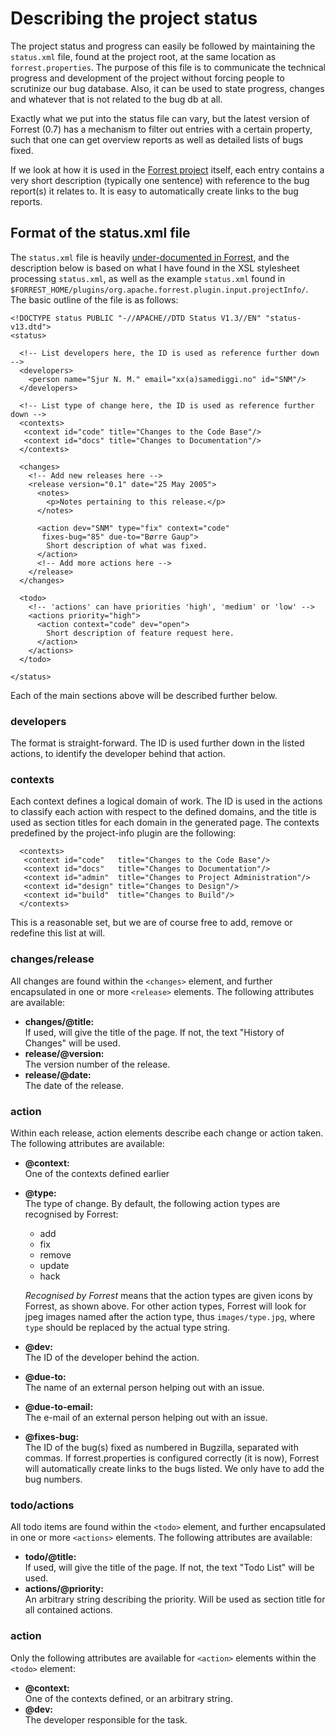 # Describing the project status

The project status and progress can easily be followed by maintaining
the `status.xml` file, found at the project root, at the same location
as `forrest.properties`. The purpose of this file is to communicate the
technical progress and development of the project without forcing people
to scrutinize our bug database. Also, it can be used to state progress,
changes and whatever that is not related to the bug db at all.

Exactly what we put into the status file can vary, but the latest
version of Forrest (0.7) has a mechanism to filter out entries with a
certain property, such that one can get overview reports as well as
detailed lists of bugs fixed.

If we look at how it is used in the [Forrest
project](http://forrest.apache.org/docs_0_70/changes.html) itself, each
entry contains a very short description (typically one sentence) with
reference to the bug report(s) it relates to. It is easy to
automatically create links to the bug reports.

## Format of the status.xml file

The `status.xml` file is heavily
<a href="http://forrest.apache.org/pluginDocs/plugins_0_70/org.apache.forrest.plugin.input.projectInfo/" class="fork">under-documented in Forrest</a>,
and the description below is based on what I have found in the XSL
stylesheet processing `status.xml`, as well as the example `status.xml`
found in
`$FORREST_HOME/plugins/org.apache.forrest.plugin.input.projectInfo/`.
The basic outline of the file is as follows:

    <!DOCTYPE status PUBLIC "-//APACHE//DTD Status V1.3//EN" "status-v13.dtd">
    <status>

      <!-- List developers here, the ID is used as reference further down -->
      <developers>
        <person name="Sjur N. M." email="xx(a)samediggi.no" id="SNM"/>
      </developers>

      <!-- List type of change here, the ID is used as reference further down -->
      <contexts>
       <context id="code" title="Changes to the Code Base"/>
       <context id="docs" title="Changes to Documentation"/>
      </contexts>

      <changes>
        <!-- Add new releases here -->
        <release version="0.1" date="25 May 2005">
          <notes>
            <p>Notes pertaining to this release.</p>
          </notes>

          <action dev="SNM" type="fix" context="code"
           fixes-bug="85" due-to="Børre Gaup">
            Short description of what was fixed.
          </action>
          <!-- Add more actions here -->
        </release>
      </changes>

      <todo>
        <!-- 'actions' can have priorities 'high', 'medium' or 'low' -->
        <actions priority="high">
          <action context="code" dev="open">
            Short description of feature request here.
          </action>
        </actions>
      </todo>

    </status>

Each of the main sections above will be described further below.

### developers

The format is straight-forward. The ID is used further down in the
listed actions, to identify the developer behind that action.

### contexts

Each context defines a logical domain of work. The ID is used in the
actions to classify each action with respect to the defined domains, and
the title is used as section titles for each domain in the generated
page. The contexts predefined by the project-info plugin are the
following:

      <contexts>
       <context id="code"   title="Changes to the Code Base"/>
       <context id="docs"   title="Changes to Documentation"/>
       <context id="admin"  title="Changes to Project Administration"/>
       <context id="design" title="Changes to Design"/>
       <context id="build"  title="Changes to Build"/>
      </contexts>

This is a reasonable set, but we are of course free to add, remove or
redefine this list at will.

### changes/release

All changes are found within the `<changes>` element, and further
encapsulated in one or more `<release>` elements. The following
attributes are available:

- **changes/@title:**  
  If used, will give the title of the page. If not, the text "History
  of Changes" will be used.
- **release/@version:**  
  The version number of the release.
- **release/@date:**  
  The date of the release.

### action

Within each release, action elements describe each change or action
taken. The following attributes are available:

- **@context:**  
  One of the contexts defined earlier
- **@type:**  
  The type of change. By default, the following action types are
  recognised by Forrest:

  - add
  - fix
  - remove
  - update
  - hack

  _Recognised by Forrest_ means that the action types are given icons
  by Forrest, as shown above. For other action types, Forrest will
  look for jpeg images named after the action type, thus
  `images/type.jpg`, where `type` should be replaced by the actual
  type string.

- **@dev:**  
  The ID of the developer behind the action.
- **@due-to:**  
  The name of an external person helping out with an issue.
- **@due-to-email:**  
  The e-mail of an external person helping out with an issue.
- **@fixes-bug:**  
  The ID of the bug(s) fixed as numbered in Bugzilla, separated with
  commas. If forrest.properties is configured correctly (it is now),
  Forrest will automatically create links to the bugs listed. We only
  have to add the bug numbers.

### todo/actions

All todo items are found within the `<todo>` element, and further
encapsulated in one or more `<actions>` elements. The following
attributes are available:

- **todo/@title:**  
  If used, will give the title of the page. If not, the text "Todo
  List" will be used.
- **actions/@priority:**  
  An arbitrary string describing the priority. Will be used as section
  title for all contained actions.

### action

Only the following attributes are available for `<action>` elements
within the `<todo>` element:

- **@context:**  
  One of the contexts defined, or an arbitrary string.
- **@dev:**  
  The developer responsible for the task.
